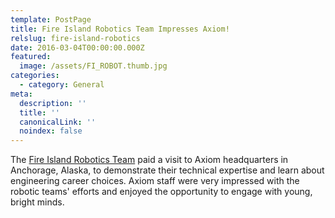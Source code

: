 ```yaml
---
template: PostPage
title: Fire Island Robotics Team Impresses Axiom!
relslug: fire-island-robotics
date: 2016-03-04T00:00:00.000Z
featured:
  image: /assets/FI_ROBOT.thumb.jpg
categories:
  - category: General
meta:
  description: ''
  title: ''
  canonicalLink: ''
  noindex: false
---
```

The [Fire Island Robotics Team](https://www.facebook.com/FireIslandRobotics/) paid a visit to Axiom headquarters in Anchorage, Alaska, to demonstrate their technical expertise and learn about engineering career choices. Axiom staff were very impressed with the robotic teams' efforts and enjoyed the opportunity to engage with young, bright minds.
